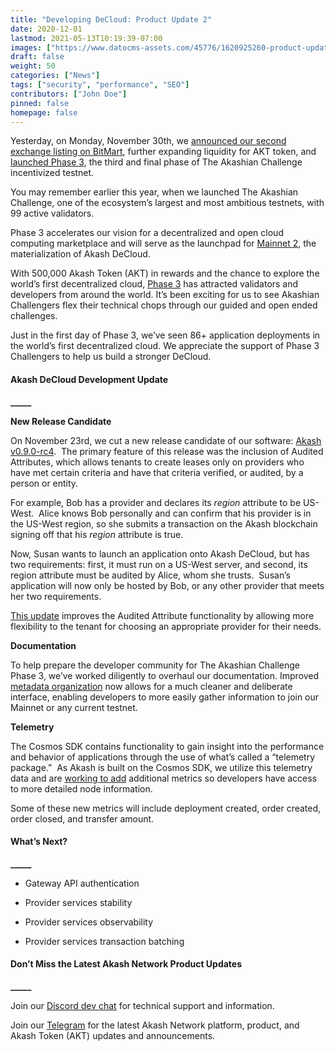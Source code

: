 ```yaml
---
title: "Developing DeCloud: Product Update 2"
date: 2020-12-01
lastmod: 2021-05-13T10:19:39-07:00
images: ["https://www.datocms-assets.com/45776/1620925260-product-update-thumb.png"]
draft: false
weight: 50
categories: ["News"]
tags: ["security", "performance", "SEO"]
contributors: ["John Doe"]
pinned: false
homepage: false
---
```

  
Yesterday, on Monday, November 30th, we [announced our second exchange listing on BitMart](https://akash.network/blog/announcing-akash-token-listing-on-bitmart-exchange/), further expanding liquidity for AKT token, and [launched Phase 3](https://akash.network/blog/the-akashian-challenge-phase-3-week-1-is-live/), the third and final phase of The Akashian Challenge incentivized testnet.

You may remember earlier this year, when we launched The Akashian Challenge, one of the ecosystem’s largest and most ambitious testnets, with 99 active validators.

Phase 3 accelerates our vision for a decentralized and open cloud computing marketplace and will serve as the launchpad for [Mainnet 2](https://akash.network/blog/akash-decloud-mainnet-overview/), the materialization of Akash DeCloud.

With 500,000 Akash Token (AKT) in rewards and the chance to explore the world’s first decentralized cloud, [Phase 3](https://akash.network/challenge/) has attracted validators and developers from around the world. It’s been exciting for us to see Akashian Challengers flex their technical chops through our guided and open ended challenges.

Just in the first day of Phase 3, we’ve seen 86+ application deployments in the world’s first decentralized cloud. We appreciate the support of Phase 3 Challengers to help us build a stronger DeCloud.

#### **Akash DeCloud Development Update**  
**\_\_\_\_\_**  

  
**New Release Candidate**

On November 23rd, we cut a new release candidate of our software: [Akash v0.9.0-rc4](https://github.com/ovrclk/akash/releases/tag/v0.9.0-rc4).  The primary feature of this release was the inclusion of Audited Attributes, which allows tenants to create leases only on providers who have met certain criteria and have that criteria verified, or audited, by a person or entity.  

For example, Bob has a provider and declares its _region_ attribute to be US-West.  Alice knows Bob personally and can confirm that his provider is in the US-West region, so she submits a transaction on the Akash blockchain signing off that his _region_ attribute is true. 

Now, Susan wants to launch an application onto Akash DeCloud, but has two requirements: first, it must run on a US-West server, and second, its region attribute must be audited by Alice, whom she trusts.  Susan’s application will now only be hosted by Bob, or any other provider that meets her two requirements. 

[This update](https://github.com/ovrclk/akash/pull/925) improves the Audited Attribute functionality by allowing more flexibility to the tenant for choosing an appropriate provider for their needs.  

  
**Documentation**

To help prepare the developer community for The Akashian Challenge Phase 3, we’ve worked diligently to overhaul our documentation. Improved [metadata organization](https://github.com/ovrclk/net) now allows for a much cleaner and deliberate interface, enabling developers to more easily gather information to join our Mainnet or any current testnet.  

  
**Telemetry**

The Cosmos SDK contains functionality to gain insight into the performance and behavior of applications through the use of what’s called a “telemetry package.”  As Akash is built on the Cosmos SDK, we utilize this telemetry data and are [working to add](https://github.com/ovrclk/akash/issues/921) additional metrics so developers have access to more detailed node information.    

Some of these new metrics will include deployment created, order created, order closed, and transfer amount.  

#### **What’s Next?**  
**\_\_\_\_\_**

*   Gateway API authentication
    
*   Provider services stability
    
*   Provider services observability
    
*   Provider services transaction batching  
      
    

#### **Don’t Miss the Latest Akash Network Product Updates**  
**\_\_\_\_\_**

Join our [Discord dev chat](https://discord.com/invite/DxftX67) for technical support and information.

Join our [Telegram](https://t.me/AkashNW) for the latest Akash Network platform, product, and Akash Token (AKT) updates and announcements.